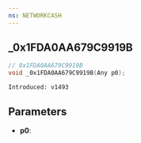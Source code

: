 ```yaml
---
ns: NETWORKCASH
---
```

## _0x1FDA0AA679C9919B

```c
// 0x1FDA0AA679C9919B
void _0x1FDA0AA679C9919B(Any p0);
```

```
Introduced: v1493
```

## Parameters
* **p0**:

